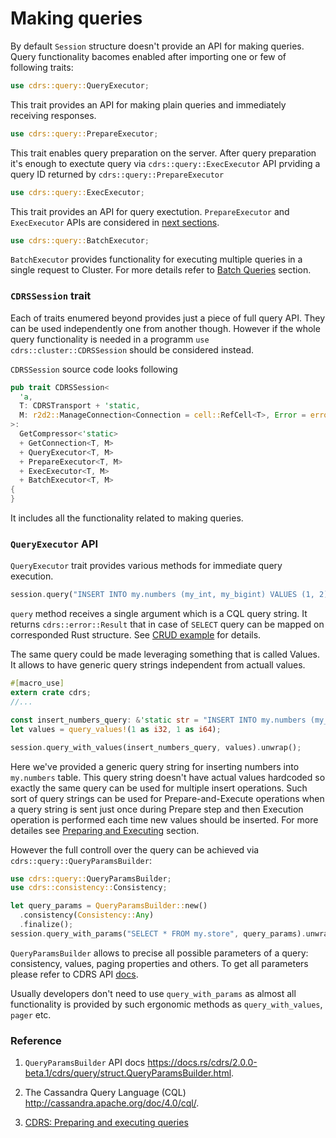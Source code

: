 # Making queries

By default `Session` structure doesn't provide an API for making queries. Query functionality bacomes enabled after importing one or few of following traits:

```rust
use cdrs::query::QueryExecutor;
```

This trait provides an API for making plain queries and immediately receiving responses.

```rust
use cdrs::query::PrepareExecutor;
```

This trait enables query preparation on the server. After query preparation it's enough to exectute query via `cdrs::query::ExecExecutor` API prviding a query ID returned by `cdrs::query::PrepareExecutor`

```rust
use cdrs::query::ExecExecutor;
```

This trait provides an API for query exectution. `PrepareExecutor` and `ExecExecutor` APIs are considered in [next sections](./preparing-and-executing-queries.md).

```rust
use cdrs::query::BatchExecutor;
```

`BatchExecutor` provides functionality for executing multiple queries in a single request to Cluster. For more details refer to [Batch Queries](./batching-multiple-queries.md) section.

### `CDRSSession` trait

Each of traits enumered beyond provides just a piece of full query API. They can be used independently one from another though. However if the whole query functionality is needed in a programm `use cdrs::cluster::CDRSSession` should be considered instead.

`CDRSSession` source code looks following

```rust
pub trait CDRSSession<
  'a,
  T: CDRSTransport + 'static,
  M: r2d2::ManageConnection<Connection = cell::RefCell<T>, Error = error::Error>,
>:
  GetCompressor<'static>
  + GetConnection<T, M>
  + QueryExecutor<T, M>
  + PrepareExecutor<T, M>
  + ExecExecutor<T, M>
  + BatchExecutor<T, M>
{
}
```

It includes all the functionality related to making queries.

### `QueryExecutor` API

`QueryExecutor` trait provides various methods for immediate query execution.

```rust
session.query("INSERT INTO my.numbers (my_int, my_bigint) VALUES (1, 2)").unwrap();
```

`query` method receives a single argument which is a CQL query string. It returns `cdrs::error::Result` that in case of `SELECT` query can be mapped on corresponded Rust structure. See [CRUD example](../examples/crud_operations.rs) for details.

The same query could be made leveraging something that is called Values. It allows to have generic query strings independent from actuall values.

```rust
#[macro_use]
extern crate cdrs;
//...

const insert_numbers_query: &'static str = "INSERT INTO my.numbers (my_int, my_bigint) VALUES (?, ?)";
let values = query_values!(1 as i32, 1 as i64);

session.query_with_values(insert_numbers_query, values).unwrap();
```

Here we've provided a generic query string for inserting numbers into `my.numbers` table. This query string doesn't have actual values hardcoded so exactly the same query can be used for multiple insert operations. Such sort of query strings can be used for Prepare-and-Execute operations when a query string is sent just once during Prepare step and then Execution operation is performed each time new values should be inserted. For more detailes see [Preparing and Executing](./preparing-and-executing-queries.md) section.

However the full controll over the query can be achieved via `cdrs::query::QueryParamsBuilder`:

```rust
use cdrs::query::QueryParamsBuilder;
use cdrs::consistency::Consistency;

let query_params = QueryParamsBuilder::new()
  .consistency(Consistency::Any)
  .finalize();
session.query_with_params("SELECT * FROM my.store", query_params).unwrap();
```

`QueryParamsBuilder` allows to precise all possible parameters of a query: consistency, values, paging properties and others. To get all parameters please refer to CDRS API [docs](https://docs.rs/cdrs/2.0.0-beta.1/cdrs/query/struct.QueryParamsBuilder.html).

Usually developers don't need to use `query_with_params` as almost all functionality is provided by such ergonomic methods as `query_with_values`, `pager` etc.

### Reference

1. `QueryParamsBuilder` API docs https://docs.rs/cdrs/2.0.0-beta.1/cdrs/query/struct.QueryParamsBuilder.html.

2. The Cassandra Query Language (CQL) http://cassandra.apache.org/doc/4.0/cql/.

3. [CDRS: Preparing and executing queries](./preparing-and-executing-queries.md)

